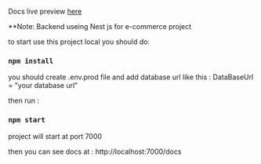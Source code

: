 Docs live preview [here](https://amr-ecommerce.herokuapp.com/docs/#/)

**Note:
Backend useing Nest js  for e-commerce project 

to start use this project local you should do: 

### `npm install`

you should create .env.prod file and add database url like this : 
DataBaseUrl = "your database url"

then run :
### `npm start`

project will start at port 7000

then you can see docs at : http://localhost:7000/docs
